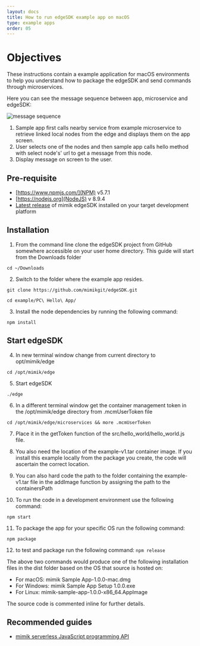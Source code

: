 ```yaml
---
layout: docs
title: How to run edgeSDK example app on macOS
type: example apps
order: 05
---
```


# Objectives

These instructions contain a example application for macOS environments to help you understand how to package the edgeSDK and send commands through microservices.

Here you can see the message sequence between app, microservice and edgeSDK:

![message sequence](https://github.com/mimikgit/edgeSDK/blob/master/docs/pictures/sample_app_message_sequence.png)

1. Sample app first calls nearby service from example microservice to retrieve linked local nodes from the edge and displays them on the app screen.
2. User selects one of the nodes and then sample app calls hello method with select node's' url to get a message from this node.
3. Display message on screen to the user.

## Pre-requisite

- [https://www.npmjs.com/](NPM) v5.7.1
- [https://nodejs.org](NodeJS) v 8.9.4
- [Latest release](https://github.com/mimikgit/edgeSDK/releases/latest) of mimik edgeSDK installed on your target development platform

## Installation

1. From the command line clone the edgeSDK project from GitHub somewhere accessible on your user home directory. This guide will start from the Downloads folder

```cd ~/Downloads```

2. Switch to the folder where the example app resides.

```git clone https://github.com/mimikgit/edgeSDK.git```

```cd example/PC\ Hello\ App/```


3. Install the node dependencies by running the following command:

```npm install```

## Start edgeSDK

4. In new terminal window change from current directory to opt/mimik/edge

```cd /opt/mimik/edge```

5. Start edgeSDK

```./edge```

6. In a different terminal window get the container management token in the /opt/mimik/edge directory from .mcmUserToken file

```cd /opt/mimik/edge/microservices && more .mcmUserToken ```

7. Place it in the getToken function of the src/hello_world/hello_world.js file.

8. You also need the location of the example-v1.tar container image. If you install this example locally from the package you create, the code will ascertain the correct location.

9. You can also hard code the path to the folder containing the  example-v1.tar file in the addImage function by assigning the path to the containersPath

10. To run the code in a development environment use the following command:

```npm start```

11. To package the app for your specific OS run the following command:

```npm package```

12. to test and package run the following command:
```npm release```

The above two commands would produce one of the following installation files in the dist folder based on the OS that source is hosted on:

- For macOS: mimik Sample App-1.0.0-mac.dmg
- For Windows: mimik Sample App Setup 1.0.0.exe
- For Linux: mimik-sample-app-1.0.0-x86_64.AppImage

The source code is commented inline for further details.

## Recommended guides

- [mimik serverless JavaScript programming API](https://github.com/mimikgit/edgeSDK/wiki/How-to-use-mimik-serverless-JavaScript-programming-API)